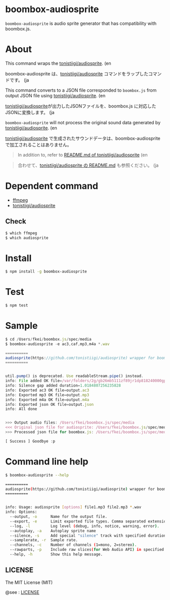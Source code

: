 boombox-audiosprite
===================

`boombox-audiosprite` is audio sprite generator that has compatibility with boombox.js.

# About

This command wraps the [tonistiigi/audiosprite](https://github.com/tonistiigi/audiosprite).  (en

boombox-audiosprite は、[tonistiigi/audiosprite](https://github.com/tonistiigi/audiosprite) コマンドをラップしたコマンドです。 (ja


This command converts to a JSON file corresponded to `boombox.js` from output JSON file using [tonistiigi/audiosprite](https://github.com/tonistiigi/audiosprite). (en

[tonistiigi/audiosprite](https://github.com/tonistiigi/audiosprite)が出力したJSONファイルを、boombox.js に対応したJSONに変換します。 (ja


`boombox-audiosprite` will not process the original sound data generated by [tonistiigi/audiosprite](https://github.com/tonistiigi/audiosprite). (en

[tonistiigi/audiosprite](https://github.com/tonistiigi/audiosprite) で生成されたサウンドデータは、boombox-audiosprite で加工されることはありません。

> In addition to, refer to [README.md of tonistiigi/audiosprite](https://github.com/tonistiigi/audiosprite) (en

> 合わせて、[tonistiigi/audiosprite の README.md](https://github.com/tonistiigi/audiosprite) も参照ください。 (ja



# Dependent command

- [ffmpeg](http://www.ffmpeg.org/)
- [tonistiigi/audiosprite](https://github.com/tonistiigi/audiosprite)

## Check

```sh
$ which ffmpeg
$ which audiosprite
```

# Install

```sh
$ npm install -g boombox-audiosprite
```

# Test

```sh
$ npm test
```


# Sample

```javascript
$ cd /Users/fkei/boombox.js/spec/media
$ boombox-audiosprite -e ac3,caf,mp3,m4a *.wav

==========
audiosprite(https://github.com/tonistiigi/audiosprite) wrapper for boombox.js :)
==========


util.pump() is deprecated. Use readableStream.pipe() instead.
info: File added OK file=/var/folders/2g/gb26mb5111zf89jr1dp818240000gp/T/audiosprite.04611885884873569, duration=11.981519274322417
info: Silence gap added duration=1.0184807256235828
info: Exported ac3 OK file=output.ac3
info: Exported mp3 OK file=output.mp3
info: Exported m4a OK file=output.m4a
info: Exported json OK file=output.json
info: All done


>>> Output audio files: /Users/fkei/boombox.js/spec/media
<<< Original json file for audiosprite: /Users/fkei/boombox.js/spec/media/output.json
>>> Processed json file for boombox.js: /Users/fkei/boombox.js/spec/media/boombox-output.json

[ Success ] Goodbye :p

```

# Command line help

```sh
$ boombox-audiosprite --help

==========
audiosprite(https://github.com/tonistiigi/audiosprite) wrapper for boombox.js :)
==========


info: Usage: audiosprite [options] file1.mp3 file2.mp3 *.wav
info: Options:
  --output, -o      Name for the output file.                                    [default: "output"]
  --export, -e      Limit exported file types. Comma separated extension list.   [default: ""]
  --log, -l         Log level (debug, info, notice, warning, error).             [default: "info"]
  --autoplay, -a    Autoplay sprite name                                         [default: null]
  --silence, -s     Add special "silence" track with specified duration.         [default: 0]
  --samplerate, -r  Sample rate.                                                 [default: 44100]
  --channels, -c    Number of channels (1=mono, 2=stereo).                       [default: 1]
  --rawparts, -p    Include raw slices(for Web Audio API) in specified formats.  [default: ""]
  --help, -h        Show this help message.
```


## LICENSE

The MIT License (MIT)

@see : [LICENSE](https://raw.github.com/fkei/boombox-audiosprite/master/LICENSE)
